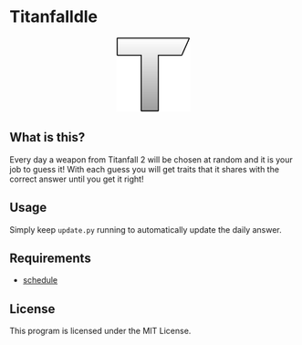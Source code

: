 # Titanfalldle


<p align="center">
  <img src="/assets/favicon.png" style="width:130px"/>
</p>


## What is this?
Every day a weapon from Titanfall 2 will be chosen at random and it is your job to guess it! With each guess you will get traits that it shares with the correct answer until you get it right! 

## Usage
Simply keep `update.py` running to automatically update the daily answer.


## Requirements
* [schedule](https://pypi.org/project/schedule/)


## License
This program is licensed under the MIT License.

